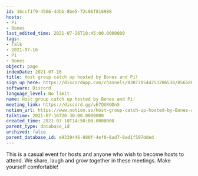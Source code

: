 ```yaml
---
id: 16ccf1f9-4566-4dbb-8be5-72c06f816988
hosts:
- Pi
- Bones
last_edited_time: 2021-07-26T18:45:00.0000000
tags:
- Talk
- 2021-07-16
- Pi
- Bones
object: page
indexDate: 2021-07-16
title: Host group catch up hosted by Bones and Pi!
sign_up_here: https://discordapp.com/channels/830770544253206538/856580095464046620/863309109738078228
software: Discord
language_level: No limit
name: Host group catch up hosted by Bones and Pi!
meeting_link: https://discord.gg/vE7QUXGDnS
notion_url: https://www.notion.so/Host-group-catch-up-hosted-by-Bones-and-Pi-16ccf1f945664dbb8be572c06f816988
talktime: 2021-07-16T20:30:00.0000000
created_time: 2021-07-10T14:50:00.0000000
parent_type: database_id
archived: false
parent_database_id: e9339446-880f-4ef0-8ad7-8ad1f507dded
---
```


This is a casual event for hosts and anyone who wish to become hosts to attend.  We share, laugh and grow together in these meetings.  Make yourself comfortable!






